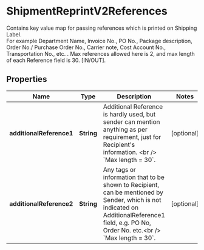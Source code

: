 

# ShipmentReprintV2References

Contains key value map for passing references which is printed on Shipping Label. <br />For example Department Name, Invoice No., PO No., Package description, Order No./ Purchase Order No., Carrier note, Cost Account No., Transportation No., etc. . Max references allowed here is 2, and max length of each Reference field is 30. [IN/OUT].

## Properties

| Name | Type | Description | Notes |
|------------ | ------------- | ------------- | -------------|
|**additionalReference1** | **String** | Additional Reference is hardly used, but sender can mention anything as per requirement, just for Recipient&#39;s information. &lt;br /&gt; &#x60;Max length &#x3D; 30&#x60;. |  [optional] |
|**additionalReference2** | **String** | Any tags or information that to be shown to Recipient, can be mentioned by Sender, which is not indicated on AdditionalReference1 field, e.g. PO No, Order No. etc.&lt;br /&gt; &#x60;Max length &#x3D; 30&#x60;. |  [optional] |




